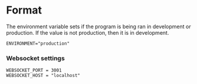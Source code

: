 # Format

The environment variable sets if the program is being ran in development or production.
If the value is not production, then it is in development.
```
ENVIRONMENT="production"
```

### Websocket settings

```
WEBSOCKET_PORT = 3001
WEBSOCKET_HOST = "localhost"
```

